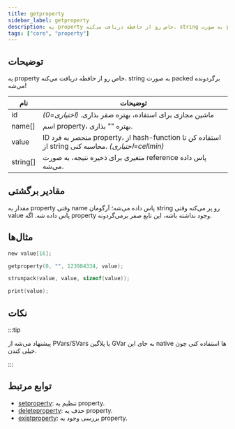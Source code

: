 ```yaml
---
title: getproperty
sidebar_label: getproperty
description: یه property خاص رو از حافظه دریافت می‌کنه، string به صورت packed برگردونده می‌شه!
tags: ["core", "property"]
---
```


<LowercaseNote />

## توضیحات

یه property خاص رو از حافظه دریافت می‌کنه، string به صورت packed برگردونده می‌شه!

| نام     | توضیحات                                                                                         |
| -------- | --------------------------------------------------------------------------------------------------- |
| id       | ماشین مجازی برای استفاده، بهتره صفر بذاری. *(اختیاری=0)*                               |
| name[]   | اسم property، بهتره "" بذاری.                                                       |
| value    | ID منحصر به فرد property، از hash-function استفاده کن تا از string محاسبه کنی. *(اختیاری=cellmin)* |
| string[] | متغیری برای ذخیره نتیجه، به صورت reference پاس داده می‌شه.                                           |

## مقادیر برگشتی

مقدار یه property وقتی name پاس داده می‌شه؛ آرگومان string رو پر می‌کنه وقتی value پاس داده شه. اگه property وجود نداشته باشه، این تابع صفر برمی‌گردونه.

## مثال‌ها

```c
new value[16];

getproperty(0, "", 123984334, value);

strunpack(value, value, sizeof(value));

print(value);
```

## نکات

:::tip

پیشنهاد می‌شه از PVars/SVars یا پلاگین GVar به جای این native ها استفاده کنی چون خیلی کندن.

:::

## توابع مرتبط

- [setproperty](setproperty): تنظیم یه property.
- [deleteproperty](deleteproperty): حذف یه property.
- [existproperty](existproperty): بررسی وجود یه property.
